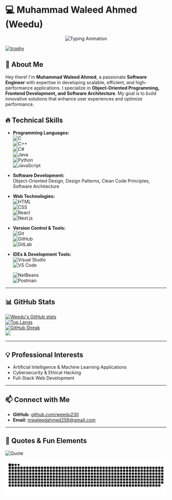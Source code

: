 # 💻 Muhammad Waleed Ahmed (Weedu)
<p align="center">
  <img src="https://readme-typing-svg.herokuapp.com?font=Fira+Code&size=22&pause=1000&color=F7F7F7&center=true&vCenter=true&width=500&height=50&lines=weedu_knows_code;Mastering++%7C+Software+Engineering;Tech+Enthusiast+%7C+Anime+Lover;Code+%7C+Football+%7C+CR7+Forever" alt="Typing Animation" />
</p>


[![trophy](https://github-profile-trophy.vercel.app/?username=weedu230&theme=onedark)](https://github.com/ryo-ma/github-profile-trophy)

## 🚀 About Me
Hey there! I'm **Muhammad Waleed Ahmed**, a passionate **Software Engineer** with expertise in developing scalable, efficient, and high-performance applications. I specialize in **Object-Oriented Programming, Frontend Development, and Software Architecture**. My goal is to build innovative solutions that enhance user experiences and optimize performance.

## 🔥 Technical Skills
- **Programming Languages:**  
  ![C](https://img.shields.io/badge/C-00599C?style=flat-square&logo=c&logoColor=white)  
  ![C++](https://img.shields.io/badge/C++-00599C?style=flat-square&logo=c%2B%2B&logoColor=white)  
  ![C#](https://img.shields.io/badge/C%23-239120?style=flat-square&logo=c-sharp&logoColor=white)  
  ![Java](https://img.shields.io/badge/Java-007396?style=flat-square&logo=java&logoColor=white)  
  ![Python](https://img.shields.io/badge/Python-3776AB?style=flat-square&logo=python&logoColor=white)  
  ![JavaScript](https://img.shields.io/badge/JavaScript-F7DF1E?style=flat-square&logo=javascript&logoColor=black)  

- **Software Development:**  
  Object-Oriented Design, Design Patterns, Clean Code Principles, Software Architecture  

- **Web Technologies:**  
  ![HTML](https://img.shields.io/badge/HTML5-E34F26?style=flat-square&logo=html5&logoColor=white)  
  ![CSS](https://img.shields.io/badge/CSS3-1572B6?style=flat-square&logo=css3&logoColor=white)  
  ![React](https://img.shields.io/badge/React-61DAFB?style=flat-square&logo=react&logoColor=black)  
  ![Next.js](https://img.shields.io/badge/Next.js-000000?style=flat-square&logo=next.js&logoColor=white)  

- **Version Control & Tools:**  
  ![Git](https://img.shields.io/badge/Git-F05032?style=flat-square&logo=git&logoColor=white)  
  ![GitHub](https://img.shields.io/badge/GitHub-181717?style=flat-square&logo=github&logoColor=white)  
  ![GitLab](https://img.shields.io/badge/GitLab-FCA121?style=flat-square&logo=gitlab&logoColor=white)  

- **IDEs & Development Tools:**  
  ![Visual Studio](https://img.shields.io/badge/Visual%20Studio-5C2D91?style=flat-square&logo=visual%20studio&logoColor=white)  
  ![VS Code](https://img.shields.io/badge/VS%20Code-007ACC?style=flat-square&logo=visual-studio-code&logoColor=white)  
   
  ![NetBeans](https://img.shields.io/badge/NetBeans-1B6AC6?style=flat-square&logo=apache-netbeans-ide&logoColor=white)  
  ![Postman](https://img.shields.io/badge/Postman-FF6C37?style=flat-square&logo=postman&logoColor=white)  

---

## 📊 GitHub Stats
[![Weedu's GitHub stats](https://github-readme-stats.vercel.app/api?username=weedu230&show_icons=true&theme=onedark)](https://github.com/anuraghazra/github-readme-stats)  
[![Top Langs](https://github-readme-stats.vercel.app/api/top-langs/?username=weedu230&layout=compact&theme=onedark)](https://github.com/anuraghazra/github-readme-stats)  
[![GitHub Streak](https://streak-stats.demolab.com/?user=weedu230&theme=onedark)](https://github.com/DenverCoder1/github-readme-streak-stats)  
![](https://komarev.com/ghpvc/?username=weedu230&color=blue)  

---

## 💡 Professional Interests
- Artificial Intelligence & Machine Learning Applications  
- Cybersecurity & Ethical Hacking  
- Full-Stack Web Development  

---

## 📫 Connect with Me
- **GitHub:** [github.com/weedu230](#)  
- **Email:** mwaleedahmed256@gmail.com  

---



## 🎯 Quotes & Fun Elements  
![Quote](https://quotes-github-readme.vercel.app/api?type=horizontal&theme=onedark)  

<p align="center">
  <img src="https://raw.githubusercontent.com/Platane/snk/output/github-contribution-grid-snake.svg" alt="Moving Snake Animation">
</p>
